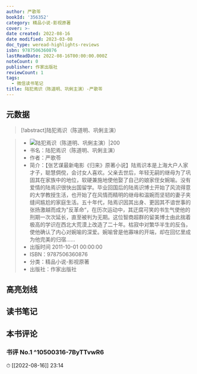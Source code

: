 ```yaml
---
author: 严歌苓
bookId: '356352'
category: 精品小说-影视原著
cover: >-
date created: 2022-08-16
date modified: 2023-03-08
doc_type: weread-highlights-reviews
isbn: 9787506360876
lastReadDate: 2022-08-16T00:00:00.000Z
noteCount: 0
publisher: 作家出版社
reviewCount: 1
tags:
  - 微信读书笔记
title: 陆犯焉识（陈道明、巩俐主演）-严歌苓
---
```


## 元数据

>[!abstract]陆犯焉识（陈道明、巩俐主演）

> - ![陆犯焉识（陈道明、巩俐主演）|200](https://wfqqreader-1252317822.image.myqcloud.com/cover/352/356352/t7_356352.jpg)
> - 书名：陆犯焉识（陈道明、巩俐主演）
> - 作者：严歌苓
> - 简介：【张艺谋最新电影《归来》原著小说】陆焉识本是上海大户人家才子，聪慧倜傥，会讨女人喜欢。父亲去世后，年轻无嗣的继母为了巩固其在家族中的地位，软硬兼施地使他娶了自己的娘家侄女婉喻。没有爱情的陆焉识很快出国留学。毕业回国后的陆焉识博士开始了风流得意的大学教授生活，也开始了在风情而精明的继母和温婉而坚韧的妻子夹缝间尴尬的家庭生活。五十年代，陆焉识因其出身、更因其不谙世事的张扬激越而成为&quot;反革命“，在历次运动中，其迂腐可笑的书生气使他的刑期一次次延长，直至被判为无期。这位智商超群的留美博士由此揣着极高的学识在西北大荒漠上改造了二十年。枯寂中对繁华半生的反刍，使他确认了内心对婉喻的深爱。婉喻曾是他寡味的开端，却在回忆里成为他完美的归宿……
> - 出版时间 2011-10-01 00:00:00
> - ISBN：9787506360876
> - 分类：精品小说-影视原著
> - 出版社：作家出版社

## 高亮划线

## 读书笔记

## 本书评论

### 书评 No.1 ^10500316-7ByTTvwR6

⏱ [[2022-08-16]] 23:14
